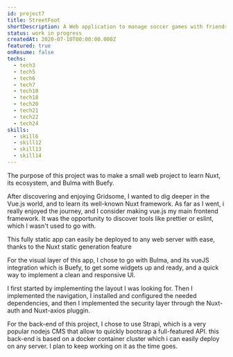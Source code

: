 ```yaml
---
id: project7
title: StreetFoot
shortDescription: A Web application to manage soccer games with friends build with Nuxt and Bulma
status: work in progress
createdAt: 2020-07-10T00:00:00.000Z
featured: true
onResume: false
techs:
  - tech3
  - tech5
  - tech6
  - tech7
  - tech10
  - tech18
  - tech20
  - tech21
  - tech22
  - tech24
skills:
  - skill6
  - skill12
  - skill13
  - skill14
---
```

The purpose of this project was to make a small web project to learn Nuxt, its ecosystem, and Bulma with Buefy.

After discovering and enjoying Gridsome, I wanted to dig deeper in the Vue.js world, and to learn its well-known Nuxt framework.
As far as I went, i really enjoyed the journey, and I consider making vue.js my main frontend framework.
It was the opportunity to discover tools like prettier or eslint, which I wasn't used to go with.

This fully static app can easily be deployed to any web server with ease, thanks to the Nuxt static generation feature

For the visual layer of this app, I chose to go with Bulma, and its vueJS integration which is Buefy, to get some widgets up and ready,
and a quick way to implement a clean and responsive UI.

I first started by implementing the layout I was looking for. Then I implemented the navigation, I installed and configured the needed dependencies, and then I implemented the security layer through the Nuxt-auth and Nuxt-axios pluggin.

For the back-end of this project, I chose to use Strapi, which is a very popular nodejs CMS that allow to quickly bootsrap a full-featured API.
this back-end is based on a docker container cluster which i can easily deploy on any server. 
I plan to keep working on it as the time goes.